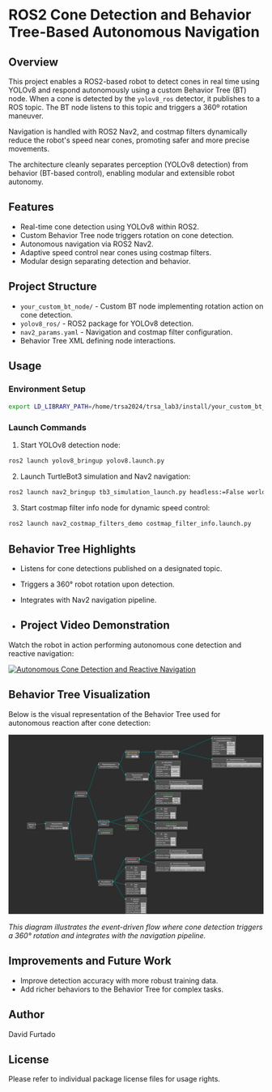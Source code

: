 # ROS2 Cone Detection and Behavior Tree-Based Autonomous Navigation

## Overview

This project enables a ROS2-based robot to detect cones in real time using YOLOv8 and respond autonomously using a custom Behavior Tree (BT) node. When a cone is detected by the `yolov8_ros` detector, it publishes to a ROS topic. The BT node listens to this topic and triggers a 360º rotation maneuver.

Navigation is handled with ROS2 Nav2, and costmap filters dynamically reduce the robot's speed near cones, promoting safer and more precise movements.

The architecture cleanly separates perception (YOLOv8 detection) from behavior (BT-based control), enabling modular and extensible robot autonomy.

## Features

- Real-time cone detection using YOLOv8 within ROS2.
- Custom Behavior Tree node triggers rotation on cone detection.
- Autonomous navigation via ROS2 Nav2.
- Adaptive speed control near cones using costmap filters.
- Modular design separating detection and behavior.

## Project Structure

- `your_custom_bt_node/` - Custom BT node implementing rotation action on cone detection.
- `yolov8_ros/` - ROS2 package for YOLOv8 detection.
- `nav2_params.yaml` - Navigation and costmap filter configuration.
- Behavior Tree XML defining node interactions.

## Usage

### Environment Setup

```bash
export LD_LIBRARY_PATH=/home/trsa2024/trsa_lab3/install/your_custom_bt_node/lib:$LD_LIBRARY_PATH
```


### Launch Commands

1. Start YOLOv8 detection node:
    
```bash
ros2 launch yolov8_bringup yolov8.launch.py
```

2. Launch TurtleBot3 simulation and Nav2 navigation:
 
```bash
ros2 launch nav2_bringup tb3_simulation_launch.py headless:=False world:=/home/trsa2024/trsa_lab3/trsa_tb3_cone.world params_file:=/home/trsa2024/trsa_lab3/nav2_params.yaml
```

3. Start costmap filter info node for dynamic speed control:

```bash
ros2 launch nav2_costmap_filters_demo costmap_filter_info.launch.py
```

## Behavior Tree Highlights

- Listens for cone detections published on a designated topic.
- Triggers a 360° robot rotation upon detection.
- Integrates with Nav2 navigation pipeline.

- ## Project Video Demonstration

Watch the robot in action performing autonomous cone detection and reactive navigation:

[![Autonomous Cone Detection and Reactive Navigation](https://img.youtube.com/vi/ppR3qoQ4yzo/0.jpg)](https://youtu.be/ppR3qoQ4yzo)


## Behavior Tree Visualization

Below is the visual representation of the Behavior Tree used for autonomous reaction after cone detection:

![Behavior Tree Structure](behavior_tree.png)

*This diagram illustrates the event-driven flow where cone detection triggers a 360° rotation and integrates with the navigation pipeline.*

## Improvements and Future Work

- Improve detection accuracy with more robust training data.
- Add richer behaviors to the Behavior Tree for complex tasks.

## Author

David Furtado

## License

Please refer to individual package license files for usage rights.
